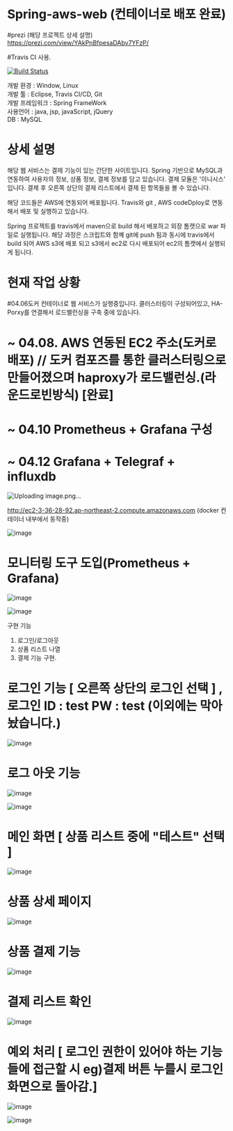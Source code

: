 # Spring-aws-web (컨테이너로 배포 완료)

#prezi (해당 프로젝트 상세 설명) </br>
https://prezi.com/view/YAkPnBfpesaDAbv7YFzP/

#Travis CI 사용. 

[![Build Status](https://travis-ci.com/YunWooCheoi/Spring-aws-web.svg?branch=master)](https://travis-ci.com/YunWooCheoi/Spring-aws-web)

개발 환경 : Window, Linux </br>
개발 툴 : Eclipse, Travis CI/CD, Git </br>
개발 프레임워크 : Spring FrameWork </br>
사용언어 : java, jsp, javaScript, jQuery </br>
DB :  MySQL 

# 상세 설명 

 해당 웹 서비스는 결제 기능이 있는 간단한 사이트입니다. Spring 기반으로 MySQL과 연동하여 사용자의 정보, 상품 정보, 결제 정보를 담고 있습니다. 결제 모듈은 '이니시스' 입니다. 결제 후 오른쪽 상단의 결제 리스트에서 결제 된 항목들을 볼 수 있습니다.
 
 해당 코드들은 AWS에 연동되어 배포됩니다. Travis와 git , AWS codeDploy로 연동해서 배포 및 실행하고 있습니다. 
 
 Spring 프로젝트를 travis에서 maven으로 build 해서 배포하고 외장 톰캣으로 war 파일로 실행됩니다. 해당 과정은 스크립트와 함꼐 git에 push 됨과 동시에 travis에서 build 되어 AWS s3에 배포 되고 s3에서 ec2로 다시 배포되어 ec2의 톰캣에서 실행되게 됩니다. 
 
 # 현재 작업 상황
 #04.06도커 컨테이너로 웹 서비스가 실행중입니다. 클러스터링이 구성되어있고, HA-Porxy를 연결해서 로드밸런싱을 구축 중에 있습니다. 
 
 # ~ 04.08. AWS 연동된 EC2 주소(도커로 배포) // 도커 컴포즈를 통한 클러스터링으로 만들어졌으며 haproxy가 로드밸런싱.(라운드로빈방식) [완료]  

 # ~ 04.10 Prometheus + Grafana 구성 
 # ~ 04.12 Grafana + Telegraf + influxdb
![Uploading image.png…]()

 
http://ec2-3-36-28-92.ap-northeast-2.compute.amazonaws.com (docker 컨테이너 내부에서 동작중)

![image](https://user-images.githubusercontent.com/56060421/114329554-9bf87980-9b7a-11eb-93ae-95081501c493.png)

# 모니터링 도구 도입(Prometheus + Grafana)
![image](https://user-images.githubusercontent.com/56060421/114266447-6d22bc00-9a31-11eb-894e-fa31f584c853.png)

![image](https://user-images.githubusercontent.com/56060421/114266577-f508c600-9a31-11eb-8e4f-3b4610b27f7d.png)

구현 기능

1. 로그인/로그아웃
2. 상품 리스트 나열
3. 결제 기능 구현.

# 로그인 기능 [ 오른쪽 상단의 로그인 선택 ] , 로그인 ID : test PW : test (이외에는 막아놨습니다.)

![image](https://user-images.githubusercontent.com/56060421/112716315-f366da80-8f28-11eb-8423-f96644149cad.png)

# 로그 아웃 기능

![image](https://user-images.githubusercontent.com/56060421/112716494-1cd43600-8f2a-11eb-8d32-300db3057de4.png)

![image](https://user-images.githubusercontent.com/56060421/112716512-2bbae880-8f2a-11eb-8245-c00d15edd1a9.png)


# 메인 화면 [ 상품 리스트 중에 "테스트" 선택 ]

![image](https://user-images.githubusercontent.com/56060421/112716299-dcc08380-8f28-11eb-8e80-76cc95a2d076.png)


# 상품 상세 페이지 

![image](https://user-images.githubusercontent.com/56060421/112716366-5193bd80-8f29-11eb-9e5f-e0cac8832779.png)

# 상품 결제 기능 

![image](https://user-images.githubusercontent.com/56060421/112716443-dc74b800-8f29-11eb-911e-771b5086c63f.png)

# 결제 리스트 확인

![image](https://user-images.githubusercontent.com/56060421/112716462-f615ff80-8f29-11eb-915f-cf3cfbf9ae29.png)

# 예외 처리 [ 로그인 권한이 있어야 하는 기능들에 접근할 시 eg)결제 버튼 누를시 로그인 화면으로 돌아감.]

![image](https://user-images.githubusercontent.com/56060421/112716544-5c028700-8f2a-11eb-96af-6e25a7fe967f.png)

![image](https://user-images.githubusercontent.com/56060421/112716548-602ea480-8f2a-11eb-8e19-586adb25237f.png)

